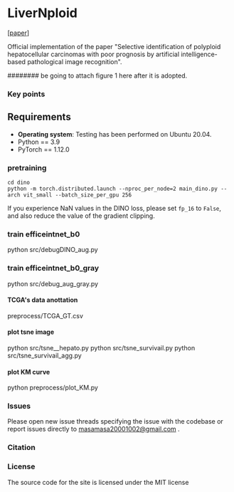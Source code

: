 # LiverNploid
[[paper]()]

Official implementation of the paper "Selective identification of polyploid hepatocellular carcinomas with poor prognosis by artificial intelligence-based pathological image recognition".

######## be going to attach figure 1 here after it is adopted.


### Key points


## Requirements
- **Operating system**: Testing has been performed on Ubuntu 20.04.
- Python == 3.9
- PyTorch == 1.12.0

### pretraining

```
cd dino
python -m torch.distributed.launch --nproc_per_node=2 main_dino.py --arch vit_small --batch_size_per_gpu 256
```
If you experience NaN values in the DINO loss, please set `fp_16` to `False`, and also reduce the value of the gradient clipping.

### train efficeintnet_b0
python src/debugDINO_aug.py

### train efficeintnet_b0_gray
python src/debug_aug_gray.py

#### TCGA's data anottation
preprocess/TCGA_GT.csv 

#### plot tsne image
python src/tsne__hepato.py
python src/tsne_survivail.py
python src/tsne_survivail_agg.py

#### plot KM curve

python preprocess/plot_KM.py


### Issues
Please open new issue threads specifying the issue with the codebase or report issues directly to masamasa20001002@gmail.com . 

### Citation


### License

The source code for the site is licensed under the MIT license

